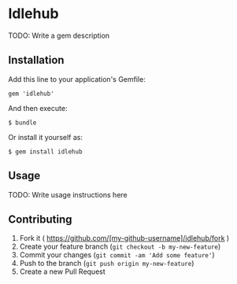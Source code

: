 # Idlehub

TODO: Write a gem description

## Installation

Add this line to your application's Gemfile:

    gem 'idlehub'

And then execute:

    $ bundle

Or install it yourself as:

    $ gem install idlehub

## Usage

TODO: Write usage instructions here

## Contributing

1. Fork it ( https://github.com/[my-github-username]/idlehub/fork )
2. Create your feature branch (`git checkout -b my-new-feature`)
3. Commit your changes (`git commit -am 'Add some feature'`)
4. Push to the branch (`git push origin my-new-feature`)
5. Create a new Pull Request
